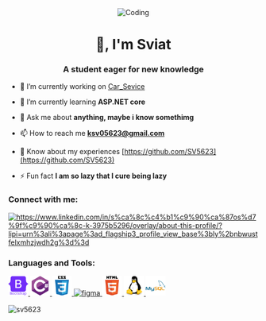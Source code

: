 <div align="center">
    <img alt="Coding" width="400" src="https://media1.giphy.com/media/v1.Y2lkPTc5MGI3NjExNHU1Mm84bXBlemdpNmZycHMxMDNyZ3JkZGdvZm9iczBsaGswOHoybSZlcD12MV9pbnRlcm5hbF9naWZfYnlfaWQmY3Q9Zw/q6RGUm5wMhHaabIbrb/giphy.webp">
</div>
<h1 align="center">👋, I'm Sviat</h1>
<h3 align="center">A student eager for new knowledge</h3>



- 🔭 I’m currently working on [Car_Sevice](https://github.com/SV5623/Car_Service_API)

- 🌱 I’m currently learning **ASP.NET core**

- 💬 Ask me about **anything, maybe i know somethimg**

- 📫 How to reach me **ksv05623@gmail.com**

- 📄 Know about my experiences [https://github.com/SV5623](https://github.com/SV5623)

- ⚡ Fun fact **I am so lazy that I cure being lazy**

<h3 align="left">Connect with me:</h3>
<p align="left">
<a href="https://linkedin.com/in/https://www.linkedin.com/in/s%ca%8c%c4%b1%c9%90%ca%87os%d7%9f%c9%90%ca%8c-k-3975b5296/overlay/about-this-profile/?lipi=urn%3ali%3apage%3ad_flagship3_profile_view_base%3bly%2bnbwustfelxmhzjwdh2g%3d%3d" target="blank"><img align="center" src="https://raw.githubusercontent.com/rahuldkjain/github-profile-readme-generator/master/src/images/icons/Social/linked-in-alt.svg" alt="https://www.linkedin.com/in/s%ca%8c%c4%b1%c9%90%ca%87os%d7%9f%c9%90%ca%8c-k-3975b5296/overlay/about-this-profile/?lipi=urn%3ali%3apage%3ad_flagship3_profile_view_base%3bly%2bnbwustfelxmhzjwdh2g%3d%3d" height="30" width="40" /></a>
</p>

<h3 align="left">Languages and Tools:</h3>
<p align="left"> <a href="https://getbootstrap.com" target="_blank" rel="noreferrer"> <img src="https://raw.githubusercontent.com/devicons/devicon/master/icons/bootstrap/bootstrap-plain-wordmark.svg" alt="bootstrap" width="40" height="40"/> </a> <a href="https://www.w3schools.com/cs/" target="_blank" rel="noreferrer"> <img src="https://raw.githubusercontent.com/devicons/devicon/master/icons/csharp/csharp-original.svg" alt="csharp" width="40" height="40"/> </a> <a href="https://www.w3schools.com/css/" target="_blank" rel="noreferrer"> <img src="https://raw.githubusercontent.com/devicons/devicon/master/icons/css3/css3-original-wordmark.svg" alt="css3" width="40" height="40"/> </a> <a href="https://www.figma.com/" target="_blank" rel="noreferrer"> <img src="https://www.vectorlogo.zone/logos/figma/figma-icon.svg" alt="figma" width="40" height="40"/> </a> <a href="https://www.w3.org/html/" target="_blank" rel="noreferrer"> <img src="https://raw.githubusercontent.com/devicons/devicon/master/icons/html5/html5-original-wordmark.svg" alt="html5" width="40" height="40"/> </a> <a href="https://www.linux.org/" target="_blank" rel="noreferrer"> <img src="https://raw.githubusercontent.com/devicons/devicon/master/icons/linux/linux-original.svg" alt="linux" width="40" height="40"/> </a> <a href="https://www.mysql.com/" target="_blank" rel="noreferrer"> <img src="https://raw.githubusercontent.com/devicons/devicon/master/icons/mysql/mysql-original-wordmark.svg" alt="mysql" width="40" height="40"/> </a> </p>

<p><img align="center" src="https://github-readme-stats.vercel.app/api/top-langs?username=sv5623&show_icons=true&locale=en&layout=compact" alt="sv5623" /></p>
